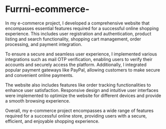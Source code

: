# Furrni-ecommerce-
In my e-commerce project, I developed a comprehensive website that encompasses essential features required for a successful online shopping experience. This includes user registration and authentication, product listing and search functionality, shopping cart management, order processing, and payment integration.

To ensure a secure and seamless user experience, I implemented various integrations such as mail OTP verification, enabling users to verify their accounts and securely access the platform. Additionally, I integrated popular payment gateways like PayPal, allowing customers to make secure and convenient online payments.

The website also includes features like order tracking functionalities to enhance user satisfaction. Responsive design and intuitive user interfaces were implemented to optimize the website for different devices and provide a smooth browsing experience.

Overall, my e-commerce project encompasses a wide range of features required for a successful online store, providing users with a secure, efficient, and enjoyable shopping experience.
